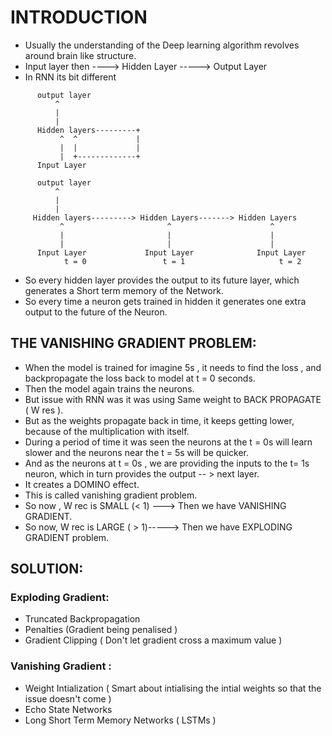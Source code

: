 # INTRODUCTION

- Usually the understanding of the Deep learning algorithm revolves around brain like structure.
- Input layer then ----> Hidden Layer -----> Output Layer
- In RNN its bit different

```
      output layer
          ^
          |
          |
      Hidden layers---------+
           ^  ^             |
           |  |             |
           |  +-------------+
      Input Layer
```

```
      output layer
          ^
          |
          |
     Hidden layers---------> Hidden Layers-------> Hidden Layers
           ^                       ^                      ^
           |                       |                      |
           |                       |                      |
      Input Layer             Input Layer              Input Layer
            t = 0                 t = 1                     t = 2
```

- So every hidden layer provides the output to its future layer, which generates a Short term memory of the Network.
- So every time a neuron gets trained in hidden it generates one extra output to the future of the Neuron.

## THE VANISHING GRADIENT PROBLEM:

- When the model is trained for imagine 5s , it needs to find the loss , and backpropagate the loss back to model at t = 0 seconds.
- Then the model again trains the neurons.
- But issue with RNN was it was using Same weight to BACK PROPAGATE ( W res ).
- But as the weights propagate back in time, it keeps getting lower, because of the multiplication with itself.
- During a period of time it was seen the neurons at the t = 0s will learn slower and the neurons near the t = 5s will be quicker.
- And as the neurons at t = 0s , we are providing the inputs to the t= 1s neuron, which in turn provides the output -- > next layer.
- It creates a DOMINO effect.
- This is called vanishing gradient problem.
- So now , W rec is SMALL (< 1) ---> Then we have VANISHING GRADIENT.
- So now, W rec is LARGE ( > 1)-----> Then we have EXPLODING GRADIENT problem.

## SOLUTION:

### Exploding Gradient:

- Truncated Backpropagation
- Penalties (Gradient being penalised )
- Gradient Clipping ( Don't let gradient cross a maximum value )

### Vanishing Gradient :

- Weight Intialization ( Smart about intialising the intial weights so that the issue doesn't come )
- Echo State Networks
- Long Short Term Memory Networks ( LSTMs )
